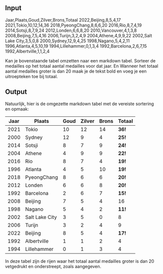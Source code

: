 ## Input

Jaar,Plaats,Goud,Zilver,Brons,Totaal
2022,Beijing,8,5,4,17
2021,Tokio,10,12,14,36
2018,PyeongChang,8,6,6,20
2016,Rio,8,7,4,19
2014,Sotsji,8,7,9,24
2012,Londen,6,6,8,20
2010,Vancouver,4,1,3,8
2008,Beijing,7,5,4,16
2006,Turijn,3,2,4,9
2004,Athene,4,9,9,22
2002,Salt Lake City,3,5,0,8
2000,Sydney,12,9,4,25
1998,Nagano,5,4,2,11
1996,Atlanta,4,5,10,19
1994,Lillehammer,0,1,3,4
1992,Barcelona,2,6,7,15
1992,Albertville,1,1,2,4

Kan je bovenstaande tabel omzetten naar een markdown tabel.
Sorteer de medailles op het totaal aantal medailles voor dat jaar.
En Wanneer het totaal aantal medailles groter is dan 20 maak je de tekst bold en voeg je een uitroepteken toe bij
totaal.

## Output

Natuurlijk, hier is de omgezette markdown tabel met de vereiste sortering en opmaak:

| Jaar | Plaats         | Goud | Zilver | Brons | Totaal  |
|------|----------------|------|--------|-------|---------|
| 2021 | Tokio          | 10   | 12     | 14    | **36!** |
| 2000 | Sydney         | 12   | 9      | 4     | **25!** |
| 2014 | Sotsji         | 8    | 7      | 9     | **24!** |
| 2004 | Athene         | 4    | 9      | 9     | **22!** |
| 2016 | Rio            | 8    | 7      | 4     | **19!** |
| 1996 | Atlanta        | 4    | 5      | 10    | **19!** |
| 2018 | PyeongChang    | 8    | 6      | 6     | **20!** |
| 2012 | Londen         | 6    | 6      | 8     | **20!** |
| 1992 | Barcelona      | 2    | 6      | 7     | **15!** |
| 2008 | Beijing        | 7    | 5      | 4     | 16      |
| 1998 | Nagano         | 5    | 4      | 2     | **11!** |
| 2002 | Salt Lake City | 3    | 5      | 0     | 8       |
| 2006 | Turijn         | 3    | 2      | 4     | 9       |
| 2022 | Beijing        | 8    | 5      | 4     | **17!** |
| 1992 | Albertville    | 1    | 1      | 2     | 4       |
| 1994 | Lillehammer    | 0    | 1      | 3     | 4       |

In deze tabel zijn de rijen waar het totaal aantal medailles groter is dan 20 vetgedrukt en onderstreept, zoals
aangegeven.